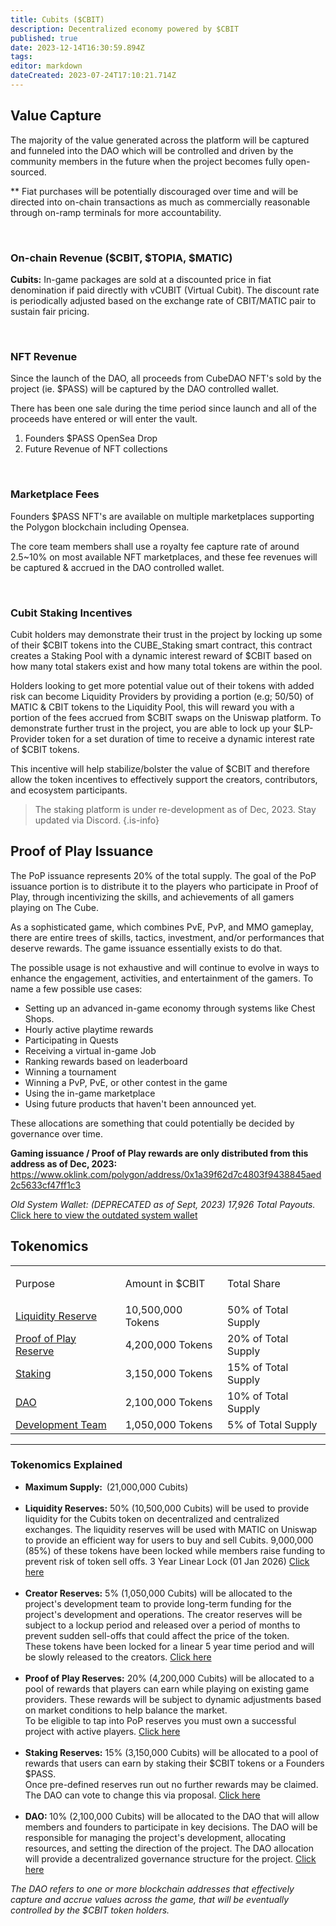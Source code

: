 ```yaml
---
title: Cubits ($CBIT)
description: Decentralized economy powered by $CBIT 
published: true
date: 2023-12-14T16:30:59.894Z
tags: 
editor: markdown
dateCreated: 2023-07-24T17:10:21.714Z
---
```




## Value Capture
The majority of the value generated across the platform will be captured and funneled into the DAO which will be controlled and driven by the community members in the future when the project becomes fully open-sourced.

** Fiat purchases will be potentially discouraged over time and will be directed into on-chain transactions as much as commercially reasonable through on-ramp terminals for more accountability.

<br>

### On-chain Revenue ($CBIT, $TOPIA, $MATIC)

**Cubits:** In-game packages are sold at a discounted price in fiat denomination if paid directly with vCUBIT (Virtual Cubit). The discount rate is periodically adjusted based on the exchange rate of CBIT/MATIC pair to sustain fair pricing.

<br>

### NFT Revenue

Since the launch of the DAO, all proceeds from CubeDAO NFT's sold by the project (ie. $PASS) will be captured by the DAO controlled wallet.

There has been one sale during the time period since launch and all of the proceeds have entered or will enter the vault.
1. Founders $PASS OpenSea Drop
2. Future Revenue of NFT collections

<br>

### Marketplace Fees

Founders $PASS NFT's are available on multiple marketplaces supporting the Polygon blockchain including Opensea.

The core team members shall use a royalty fee capture rate of around 2.5~10% on most available NFT marketplaces, and these fee revenues will be captured & accrued in the DAO controlled wallet.

<br>

### Cubit Staking Incentives

Cubit holders may demonstrate their trust in the project by locking up some of their $CBIT tokens into the CUBE_Staking smart contract, this contract creates a Staking Pool with a dynamic interest reward of $CBIT based on how many total stakers exist and how many total tokens are within the pool.

Holders looking to get more potential value out of their tokens with added risk can become Liquidity Providers by providing a portion (e.g; 50/50) of MATIC & CBIT tokens to the Liquidity Pool, this will reward you with a portion of the fees accrued from $CBIT swaps on the Uniswap platform. To demonstrate further trust in the project, you are able to lock up your $LP-Provider token for a set duration of time to receive a dynamic interest rate of $CBIT tokens.

This incentive will help stabilize/bolster the value of $CBIT and therefore allow the token incentives to effectively support the creators, contributors, and ecosystem participants.

> The staking platform is under re-development as of Dec, 2023. Stay updated via Discord.
{.is-info}




## Proof of Play Issuance

The PoP issuance represents 20% of the total supply. The goal of the PoP issuance portion is to distribute it to the players who participate in Proof of Play, through incentivizing the skills, and achievements of all gamers playing on The Cube.

As a sophisticated game, which combines PvE, PvP, and MMO gameplay, there are entire trees of skills, tactics, investment, and/or performances that deserve rewards. The game issuance essentially exists to do that. 

The possible usage is not exhaustive and will continue to evolve in ways to enhance the engagement, activities, and entertainment of the gamers. To name a few possible use cases: 
- Setting up an advanced in-game economy through systems like Chest Shops.
- Hourly active playtime rewards
- Participating in Quests
- Receiving a virtual in-game Job
- Ranking rewards based on leaderboard
- Winning a tournament
- Winning a PvP, PvE, or other contest in the game 
- Using the in-game marketplace
- Using future products that haven't been announced yet.


These allocations are something that could potentially be decided by governance over time.

**Gaming issuance / Proof of Play rewards are only distributed from this address as of Dec, 2023:**
https://www.oklink.com/polygon/address/0x1a39f62d7c4803f9438845aed2c5633cf47ff1c3 

*Old System Wallet: (DEPRECATED as of Sept, 2023) 17,926 Total Payouts.*
<a href="https://polygonscan.com/token/0x4c989b872e96c37bc6fcb2f0fe5fdcabecc405a2?a=0x12a83a68a57c2d05b6543a2a6a67922b8b77db82">Click here to view the outdated system wallet</a>




## Tokenomics
 
 
   <table>
    <tbody>
      <tr>
        <td>
          <p>Purpose</p>
        </td>
        <td>
          <p>Amount in $CBIT</p>
        </td>
        <td>
          <p>Total Share</p>
        </td>
      </tr>
      <tr>
        <td><a href="https://polygonscan.com/token/0x4c989b872e96c37bc6fcb2f0fe5fdcabecc405a2?a=0x12a83a68a57c2d05b6543a2a6a67922b8b77db82">Liquidity Reserve</a></td>
        <td>10,500,000 Tokens</td> <td>50% of Total Supply</td>
      </tr>
      <tr>
        <td><a href="https://polygonscan.com/token/0x4c989b872e96c37bc6fcb2f0fe5fdcabecc405a2?a=0xb35a3fa16473ff5020590ff32dcb4cebd1a928a1">Proof of Play Reserve</a></td>
        <td>4,200,000 Tokens</td> <td> 20% of Total Supply</td>
      </tr>
      <tr>
        <td><a href="https://polygonscan.com/token/0x4c989b872e96c37bc6fcb2f0fe5fdcabecc405a2?a=0xe9a51d1a90341f4d68b801125b67d24c908733f2">Staking</a></td>
        <td>3,150,000 Tokens</td> <td> 15% of Total Supply</td>
      </tr>
      <tr>
        <td><a href="https://polygonscan.com/address/0xb35a3fa16473ff5020590ff32dcb4cebd1a928a1">DAO</a></td>
        <td>2,100,000 Tokens</td> <td> 10% of Total Supply</td>
      </tr>
      <tr>
        <td><a href="https://polygonscan.com/token/0x4c989b872e96c37bc6fcb2f0fe5fdcabecc405a2?a=0x77270e1772307d66410d1c20ecbf121cbb57afd2">Development Team</a></td>
        <td>1,050,000 Tokens</td> <td> 5% of Total Supply</td>
      </tr>
    </tbody>
  </table>
 
---

### Tokenomics Explained
 
<ul>
  <li><strong>Maximum Supply: &nbsp;</strong>(21,000,000 Cubits)<br>&nbsp;</li>
  <li><strong>Liquidity Reserves:</strong> 50% (10,500,000 Cubits) will be used to provide liquidity for the Cubits token on decentralized and centralized exchanges. The liquidity reserves will be used with MATIC on Uniswap to provide an efficient way for users to buy and sell Cubits.
    9,000,000 (85%) of these tokens have been locked while members raise funding to prevent risk of token sell offs. 3 Year Linear Lock (01 Jan 2026) <a href="https://polygonscan.com/token/0x4c989b872e96c37bc6fcb2f0fe5fdcabecc405a2?a=0x12a83a68a57c2d05b6543a2a6a67922b8b77db82"> Click here</a>&nbsp;</li>
  <br>
  <li><strong>Creator Reserves:</strong> 5% (1,050,000 Cubits) will be allocated to the project's development team to provide long-term funding for the project's development and operations. The creator reserves will be subject to a lockup period and released over a period of months to prevent sudden sell-offs that could affect the price of the token. 
<br>
These tokens have been locked for a linear 5 year time period and will be slowly released to the creators. <a href="https://polygonscan.com/token/0x4c989b872e96c37bc6fcb2f0fe5fdcabecc405a2?a=0x77270e1772307d66410d1c20ecbf121cbb57afd2"> Click here</a>&nbsp;</li>
  <br>
  <li><strong>Proof of Play Reserves:</strong> 20% (4,200,000 Cubits) will be allocated to a pool of rewards that players can earn while playing on existing game providers. These rewards will be subject to dynamic adjustments based on market conditions to help balance the market. 
<br>To be eligible to tap into PoP reserves you must own a successful project with active players. <a href="https://polygonscan.com/token/0x4c989b872e96c37bc6fcb2f0fe5fdcabecc405a2?a=0xb35a3fa16473ff5020590ff32dcb4cebd1a928a1"> Click here</a>&nbsp;</li>
  <br>
  <li><strong>Staking Reserves:</strong> 15% (3,150,000 Cubits) will be allocated to a pool of rewards that users can earn by staking their $CBIT tokens or a Founders $PASS.&nbsp;
<br>Once pre-defined reserves run out no further rewards may be claimed. The DAO can vote to change this via proposal. <a href="https://polygonscan.com/token/0x4c989b872e96c37bc6fcb2f0fe5fdcabecc405a2?a=0xe9a51d1a90341f4d68b801125b67d24c908733f2"> Click here</a>&nbsp;</li>
  <br>
  <li><strong>DAO: </strong>10% (2,100,000 Cubits) will be allocated to the DAO that will allow members and founders to participate in key decisions. The DAO will be responsible for managing the project's development, allocating resources, and setting the direction of the project. 
The DAO allocation will provide a decentralized governance structure for the project. <a href="https://polygonscan.com/token/0x4c989b872e96c37bc6fcb2f0fe5fdcabecc405a2?a=0xD6B640DADb33182D7d6AE733022B420A4eaDe0F9"> Click here</a></li>
</ul>



*The DAO refers to one or more blockchain addresses that effectively capture and accrue values across the game, that will be eventually controlled by the $CBIT token holders.*